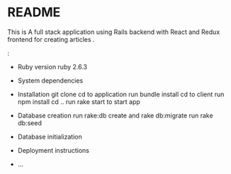 # README

This is A full stack application using Rails backend with React and Redux frontend for creating articles .

:

* Ruby version 
   ruby 2.6.3
* System dependencies

* Installation
  git clone
  cd to application
  run bundle install
  cd to client 
  run npm install
  cd ..
  run rake start to start app  

* Database creation
   run rake:db create and rake db:migrate
   run rake db:seed

* Database initialization





* Deployment instructions

* ...
